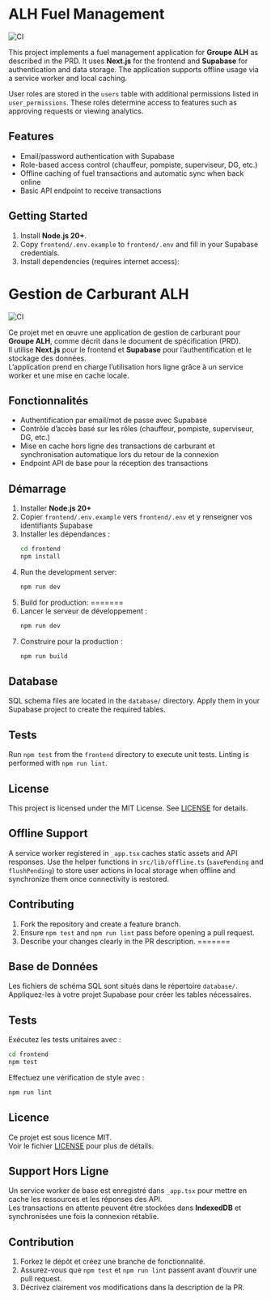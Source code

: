 # ALH Fuel Management

![CI](https://github.com/your-org/codex-alh-fuel/actions/workflows/ci.yml/badge.svg)

This project implements a fuel management application for **Groupe ALH** as
described in the PRD.  It uses **Next.js** for the frontend and **Supabase** for
authentication and data storage.  The application supports offline usage via a
service worker and local caching.

User roles are stored in the `users` table with additional permissions listed in
`user_permissions`. These roles determine access to features such as approving
requests or viewing analytics.

## Features

- Email/password authentication with Supabase
- Role-based access control (chauffeur, pompiste, superviseur, DG, etc.)
- Offline caching of fuel transactions and automatic sync when back online
- Basic API endpoint to receive transactions

## Getting Started

1. Install **Node.js 20+**.
2. Copy `frontend/.env.example` to `frontend/.env` and fill in your Supabase
   credentials.
3. Install dependencies (requires internet access):

# Gestion de Carburant ALH

![CI](https://github.com/your-org/codex-alh-fuel/actions/workflows/ci.yml/badge.svg)

Ce projet met en œuvre une application de gestion de carburant pour **Groupe ALH**, comme décrit dans le document de spécification (PRD).  
Il utilise **Next.js** pour le frontend et **Supabase** pour l’authentification et le stockage des données.  
L’application prend en charge l’utilisation hors ligne grâce à un service worker et une mise en cache locale.

## Fonctionnalités

- Authentification par email/mot de passe avec Supabase  
- Contrôle d’accès basé sur les rôles (chauffeur, pompiste, superviseur, DG, etc.)  
- Mise en cache hors ligne des transactions de carburant et synchronisation automatique lors du retour de la connexion  
- Endpoint API de base pour la réception des transactions

## Démarrage

1. Installer **Node.js 20+**
2. Copier `frontend/.env.example` vers `frontend/.env` et y renseigner vos identifiants Supabase
3. Installer les dépendances :
   ```sh
   cd frontend
   npm install
   ```
4. Run the development server:
   ```sh
   npm run dev
   ```
5. Build for production:
=======
4. Lancer le serveur de développement :
   ```sh
   npm run dev
   ```
5. Construire pour la production :
   ```sh
   npm run build
   ```

## Database

SQL schema files are located in the `database/` directory. Apply them in your Supabase project to create the required tables.

## Tests

Run `npm test` from the `frontend` directory to execute unit tests. Linting is
performed with `npm run lint`.

## License

This project is licensed under the MIT License. See [LICENSE](LICENSE) for
details.

## Offline Support

A service worker registered in `_app.tsx` caches static assets and API
responses. Use the helper functions in `src/lib/offline.ts` (`savePending` and
`flushPending`) to store user actions in local storage when offline and
synchronize them once connectivity is restored.

## Contributing

1. Fork the repository and create a feature branch.
2. Ensure `npm test` and `npm run lint` pass before opening a pull request.
3. Describe your changes clearly in the PR description.
=======
## Base de Données

Les fichiers de schéma SQL sont situés dans le répertoire `database/`.  
Appliquez-les à votre projet Supabase pour créer les tables nécessaires.

## Tests

Exécutez les tests unitaires avec :

```sh
cd frontend
npm test
```

Effectuez une vérification de style avec :

```sh
npm run lint
```

## Licence

Ce projet est sous licence MIT.  
Voir le fichier [LICENSE](LICENSE) pour plus de détails.

## Support Hors Ligne

Un service worker de base est enregistré dans `_app.tsx` pour mettre en cache les ressources et les réponses des API.  
Les transactions en attente peuvent être stockées dans **IndexedDB** et synchronisées une fois la connexion rétablie.

## Contribution

1. Forkez le dépôt et créez une branche de fonctionnalité.
2. Assurez-vous que `npm test` et `npm run lint` passent avant d’ouvrir une pull request.
3. Décrivez clairement vos modifications dans la description de la PR.

